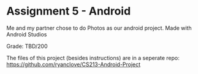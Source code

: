 # Assignment 5 - Android

Me and my partner chose to do Photos as our android project. Made with Android Studios

Grade: TBD/200

The files of this project (besides instructions) are in a seperate repo:  
https://github.com/ryanclove/CS213-Android-Project
